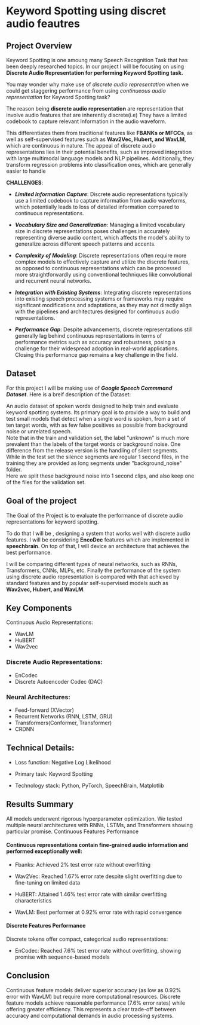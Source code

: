 # Keyword Spotting using discret audio feautres

## Project Overview

Keyword Spotting is one amoung many Speech Recognition Task that has been deeply researched topics. In our project I will be focusing on using **Discrete Audio Representation for performing Keyword Spotting task.**

You may wonder why make use of *discrete audio representation* when we could get staggering performance from using *continueous audio representation* for Keyword Spotting task?

The reason being **discrete audio representation** are representation that involve audio features that are inherently discrete(i.e) They have a limited codebook to capture relevant Information in the audio waveform.

This differentiates them from traditional features like **FBANKs or MFCCs**, as well as self-supervised features such as **Wav2Vec, Hubert, and WavLM**, which are continuous in nature. The appeal of discrete audio representations lies in their potential benefits, such as improved integration with large multimodal language models and NLP pipelines. Additionally, they transform regression problems into classification ones, which are generally easier to handle

**CHALLENGES**:

- ***Limited Information Capture***: Discrete audio representations typically use a limited codebook to capture information from audio waveforms, which potentially leads to loss of detailed information compared to continuous representations.

- ***Vocabulary Size and Generalization***: Managing a limited vocabulary size in discrete representations poses challenges in accurately representing diverse audio content, which                                               affects the model's ability to generalize across different speech patterns and accents.

- ***Complexity of Modeling***: Discrete representations often require more complex models to effectively capture and utilize the discrete features, as opposed to continuous                                         representations which can be processed more straightforwardly using conventional techniques like convolutional and recurrent neural networks.

- ***Integration with Existing Systems***: Integrating discrete representations into existing speech processing systems or frameworks may require significant modifications and                                                   adaptations, as they may not directly align with the pipelines and architectures designed for continuous audio representations.

- ***Performance Gap***: Despite advancements, discrete representations still generally lag behind continuous representations in terms of performance metrics such as accuracy and                            robustness, posing a challenge for their widespread adoption in real-world applications. Closing this performance gap remains a key challenge in the field.

## Dataset

For this project I will be making use of ***Google Speech Commmand Dataset***. Here is a breif description of the Dataset:

An audio dataset of spoken words designed to help train and evaluate keyword spotting systems. Its primary goal is to provide a way to build and test small models that detect when a single word is spoken, from a set of ten target words, with as few false positives as possible from background noise or unrelated speech. <br>Note that in the train and validation set, the label "unknown" is much more prevalent than the labels of the target words or background noise. One difference from the release version is the handling of silent segments. <br>While in the test set the silence segments are regular 1 second files, in the training they are provided as long segments under "background_noise" folder.<br> Here we split these background noise into 1 second clips, and also keep one of the files for the validation set.

## Goal of the project

The Goal of the Project is to evaluate the performance of discrete audio representations for keyword spotting.

To do that I will be , designing a system that works well with discrete audio features. I will be considering **EncoDec** features which are implemented in **speechbrain**. On top of that, I will device an architecture that achieves the best performance.

I will be comparing different types of neural networks, such as RNNs, Transformers, CNNs, MLPs, etc. Finally the performance of the system using discrete audio representation is compared with that achieved by standard features and by popular self-supervised models such as **Wav2vec, Hubert, and WavLM**.  

## Key Components

Continuous Audio Representations:
- WavLM
- HuBERT
-  Wav2vec

### Discrete Audio Representations:
- EnCodec
-  Discrete Autoencoder Codec (DAC)

### Neural Architectures:

- Feed-forward (XVector)
- Recurrent Networks (RNN, LSTM, GRU)
- Transformers(Conformer, Transformer)
- CRDNN

## Technical Details:

  - Loss function: Negative Log Likelihood

  - Primary task: Keyword Spotting

  - Technology stack: Python, PyTorch, SpeechBrain, Matplotlib

## Results Summary

All models underwent rigorous hyperparameter optimization. We tested multiple neural architectures with RNNs, LSTMs, and Transformers showing particular promise.
Continuous Features Performance

#### Continuous representations contain fine-grained audio information and performed exceptionally well:

  - Fbanks: Achieved 2% test error rate without overfitting

  - Wav2Vec: Reached 1.67% error rate despite slight overfitting due to fine-tuning on limited data

  - HuBERT: Attained 1.46% test error rate with similar overfitting characteristics

  - WavLM: Best performer at 0.92% error rate with rapid convergence

#### Discrete Features Performance

Discrete tokens offer compact, categorical audio representations:

  - EnCodec: Reached 7.6% test error rate without overfitting, showing promise with sequence-based models

## Conclusion

Continuous feature models deliver superior accuracy (as low as 0.92% error with WavLM) but require more computational resources. Discrete feature models achieve reasonable performance (7.6% error rates) while offering greater efficiency. This represents a clear trade-off between accuracy and computational demands in audio processing systems.
